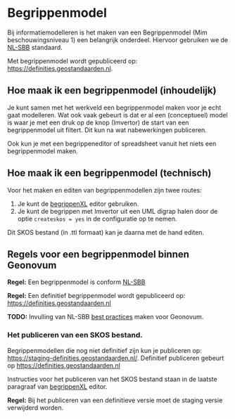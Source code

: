 # Begrippenmodel

Bij informatiemodelleren is het maken van een Begrippenmodel (Mim beschouwingsniveau 1) een belangrijk onderdeel. Hiervoor gebruiken we de [NL-SBB](https://docs.geostandaarden.nl/nl-sbb/nl-sbb/) standaard.

Met begrippenmodel wordt gepubliceerd op: <https://definities.geostandaarden.nl>. 

## Hoe maak ik een begrippenmodel (inhoudelijk)

Je kunt samen met het werkveld een begrippenmodel maken voor je echt gaat modelleren. Wat ook vaak gebeurt is dat er al een (conceptueel) model is waar je met een druk op de knop (Imvertor) de start van een begrippenmodel uit filtert. Dit kun na wat nabewerkingen publiceren.

Ook kun je met een begrippeneditor of spreadsheet vanuit het niets een begrippenmodel maken.

## Hoe maak ik een begrippenmodel (technisch)

Voor het maken en editen van begrippenmodellen zijn twee routes:

1. Je kunt de [begrippenXL](begrippenXL.md) editor gebruiken.
2. Je kunt de begrippen met Imvertor uit een UML digrap halen door de optie `createskos = yes` in de configuratie op te nemen.

Dit SKOS bestand (in .ttl formaat) kan je daarna met de hand editen.

## Regels voor een begrippenmodel binnen Geonovum

**Regel:** Een begrippenmodel is conform [NL-SBB](https://docs.geostandaarden.nl/nl-sbb/nl-sbb/)

**Regel:** Een definitief begrippenmodel wordt gepubliceerd op: <https://definities.geostandaarden.nl>

**TODO:** Invulling van NL-SBB [best practices](https://docs.geostandaarden.nl/nl-sbb/nl-sbb/#H5) maken voor Geonovum.

### Het publiceren van een SKOS bestand.

Begrippenmodellen die nog niet definitief zijn kun je publiceren op: <https://staging-definities.geostandaarden.nl/>.
Definitief publiceren gebeurt op <https://definities.geostandaarden.nl>

Instructies voor het publiceren van het SKOS bestand staan in de laatste paragraaf van [begrippenXL](begrippenXL.md) editor.

**Regel:** Bij het publiceren van een definitieve versie moet de staging versie verwijderd worden.
